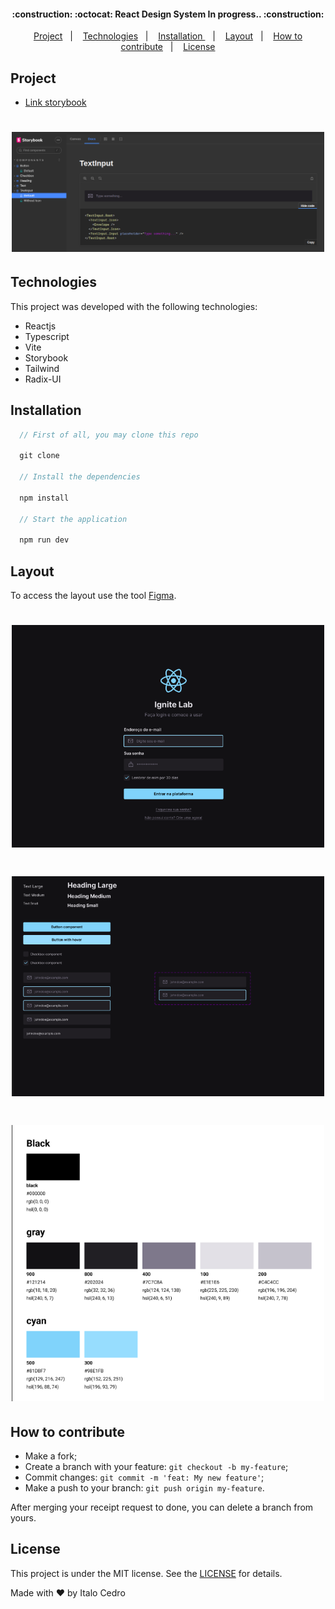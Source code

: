 <h4 align="center">
:construction: :octocat: React Design System In progress.. :construction:
</h4>

<p align="center">
  <a href="#rocket-project">Project</a>&nbsp;&nbsp;&nbsp;|&nbsp;&nbsp;&nbsp;
  <a href="#technologies">Technologies</a>&nbsp;&nbsp;&nbsp;|&nbsp;&nbsp;&nbsp;
  <a href="#installation">Installation
</a>&nbsp;&nbsp;&nbsp;|&nbsp;&nbsp;&nbsp;
  <a href="#layout">Layout</a>&nbsp;&nbsp;&nbsp;|&nbsp;&nbsp;&nbsp;
  <a href="#how-to-contribute">How to contribute</a>&nbsp;&nbsp;&nbsp;|&nbsp;&nbsp;&nbsp;
  <a href="#license">License</a>
</p>

## Project
- [Link storybook](https://italocedrosales.github.io/react-design-sytem/?path=/story/components-button--default)

<h1 align="center">
    <img alt="Storybook" title="#home" src="assets/storybook.png" width="500px" />
</h1>

## Technologies

This project was developed with the following technologies:

- Reactjs
- Typescript
- Vite
- Storybook
- Tailwind
- Radix-UI

## Installation

``` js
  // First of all, you may clone this repo

  git clone

  // Install the dependencies

  npm install

  // Start the application

  npm run dev
```

## Layout

To access the layout use the tool
<a href="https://www.figma.com/file/o83hjNnU2hAUHrxfuE9H3f/Ignite-Lab-Design-System?node-id=0%3A1" target="_blank">Figma</a>.

<h1 align="center">
    <img alt="Layout" src="assets/layout.png" width="500px" />
</h1>

<h1 align="center">
    <img alt="Components" src="assets/components.png" width="500px" />
</h1>

<h1 align="center">
    <img alt="Tokens" src="assets/tokens.png" width="500px" />
</h1>

## How to contribute

- Make a fork;
- Create a branch with your feature: `git checkout -b my-feature`;
- Commit changes: `git commit -m 'feat: My new feature'`;
- Make a push to your branch: `git push origin my-feature`.

After merging your receipt request to done, you can delete a branch from yours.

## License

This project is under the MIT license. See the [LICENSE](LICENSE) for details.

Made with ♥ by Italo Cedro
